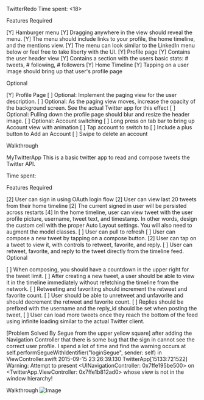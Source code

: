 TwitterRedo
Time spent: <18>

Features Required

[Y] Hamburger menu [Y] Dragging anywhere in the view should reveal the menu. [Y] The menu should include links to your profile, the home timeline, and the mentions view. [Y] The menu can look similar to the LinkedIn menu below or feel free to take liberty with the UI. [Y] Profile page [Y] Contains the user header view [Y] Contains a section with the users basic stats: # tweets, # following, # followers [Y] Home Timeline [Y] Tapping on a user image should bring up that user's profile page

Optional

[Y] Profile Page [ ] Optional: Implement the paging view for the user description. [ ] Optional: As the paging view moves, increase the opacity of the background screen. See the actual Twitter app for this effect [ ] Optional: Pulling down the profile page should blur and resize the header image. [ ] Optional: Account switching [ ] Long press on tab bar to bring up Account view with animation [ ] Tap account to switch to [ ] Include a plus button to Add an Account [ ] Swipe to delete an account

Walkthrough

MyTwitterApp
This is a basic twitter app to read and compose tweets the Twitter API.

Time spent:

Features Required

[2] User can sign in using OAuth login flow [2] User can view last 20 tweets from their home timeline [2] The current signed in user will be persisted across restarts [4] In the home timeline, user can view tweet with the user profile picture, username, tweet text, and timestamp. In other words, design the custom cell with the proper Auto Layout settings. You will also need to augment the model classes. [ ] User can pull to refresh [ ] User can compose a new tweet by tapping on a compose button. [2] User can tap on a tweet to view it, with controls to retweet, favorite, and reply. [ ] User can retweet, favorite, and reply to the tweet directly from the timeline feed. Optional

[ ] When composing, you should have a countdown in the upper right for the tweet limit. [ ] After creating a new tweet, a user should be able to view it in the timeline immediately without refetching the timeline from the network. [ ] Retweeting and favoriting should increment the retweet and favorite count. [ ] User should be able to unretweet and unfavorite and should decrement the retweet and favorite count. [ ] Replies should be prefixed with the username and the reply_id should be set when posting the tweet, [ ] User can load more tweets once they reach the bottom of the feed using infinite loading similar to the actual Twitter client.

[Problem Solved By Segue from the upper yellow square] after adding the Navigation Controller that there is some bug that the sign in cannot see the correct user profile. I spend a lot of time and find the warning occurs at self.performSegueWithIdentifier("loginSegue", sender: self) in ViewController.swift 2015-09-15 23:26:39.130 TwitterApp[15133:721522] Warning: Attempt to present <UINavigationController: 0x7ffe195be500> on <TwitterApp.ViewController: 0x7ffe1b812ad0> whose view is not in the window hierarchy!

Walkthrough
![Image]()
